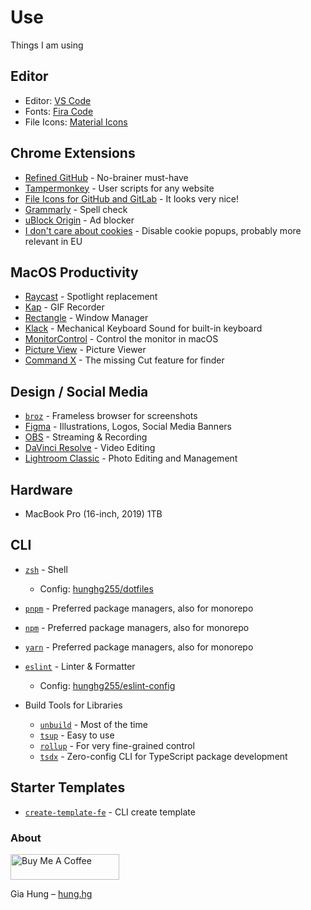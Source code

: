 # Use

Things I am using

## Editor

- Editor: [VS Code](https://code.visualstudio.com/)
- Fonts: [Fira Code](https://github.com/tonsky/FiraCode)
- File Icons: [Material Icons](https://marketplace.visualstudio.com/items?itemName=PKief.material-icon-theme)

## Chrome Extensions

- [Refined GitHub](https://chrome.google.com/webstore/detail/refined-github/hlepfoohegkhhmjieoechaddaejaokhf) - No-brainer must-have
- [Tampermonkey](https://chrome.google.com/webstore/detail/tampermonkey/dhdgffkkebhmkfjojejmpbldmpobfkfo) - User scripts for any website
- [File Icons for GitHub and GitLab](https://chrome.google.com/webstore/detail/file-icons-for-github-and/ficfmibkjjnpogdcfhfokmihanoldbfe) - It looks very nice!
- [Grammarly](https://chrome.google.com/webstore/detail/grammarly-grammar-checker/kbfnbcaeplbcioakkpcpgfkobkghlhen) - Spell check
- [uBlock Origin](https://chrome.google.com/webstore/detail/ublock-origin/cjpalhdlnbpafiamejdnhcphjbkeiagm) - Ad blocker
- [I don't care about cookies](https://chrome.google.com/webstore/detail/i-dont-care-about-cookies/fihnjjcciajhdojfnbdddfaoknhalnja) - Disable cookie popups, probably more relevant in EU

## MacOS Productivity

- [Raycast](https://raycast.com/) - Spotlight replacement
- [Kap](https://getkap.co/) - GIF Recorder
- [Rectangle](https://rectangleapp.com/) - Window Manager
- [Klack](https://tryklack.com/) - Mechanical Keyboard Sound for built-in keyboard
- [MonitorControl](https://github.com/MonitorControl/MonitorControl) - Control the monitor in macOS
- [Picture View](https://wl879.github.io/apps/picview/) - Picture Viewer
- [Command X](https://apps.apple.com/us/app/command-x/id6448461551?mt=12) - The missing Cut feature for finder

## Design / Social Media

- [`broz`](https://github.com/antfu/broz) - Frameless browser for screenshots
- [Figma](https://www.figma.com/) - Illustrations, Logos, Social Media Banners
- [OBS](https://obsproject.com/) - Streaming & Recording
- [DaVinci Resolve](https://www.blackmagicdesign.com/products/davinciresolve) - Video Editing
- [Lightroom Classic](https://www.adobe.com/products/photoshop-lightroom-classic.html) - Photo Editing and Management

 ## Hardware

- MacBook Pro (16-inch, 2019) 1TB

## CLI

- [`zsh`](https://zsh.org/) - Shell
  - Config: [hunghg255/dotfiles](https://github.com/hunghg255/dotfiles)
- [`pnpm`](https://pnpm.io/) - Preferred package managers, also for monorepo
- [`npm`](https://docs.npmjs.com/) - Preferred package managers, also for monorepo
- [`yarn`](https://yarnpkg.com/) - Preferred package managers, also for monorepo

- [`eslint`](https://eslint.org/) - Linter & Formatter
  - Config: [hunghg255/eslint-config](https://github.com/hunghg255/eslint-config)
- Build Tools for Libraries
  - [`unbuild`](https://github.com/unjs/unbuild) - Most of the time
  - [`tsup`](https://github.com/egoist/tsup) - Easy to use
  - [`rollup`](https://rollupjs.org/) - For very fine-grained control
  - [`tsdx`](https://tsdx.io/) - Zero-config CLI for TypeScript package development

## Starter Templates

- [`create-template-fe`](https://github.com/hunghg255/create-template-fe) - CLI create template


### About

<a href="https://www.buymeacoffee.com/hunghg255" target="_blank"><img src="https://cdn.buymeacoffee.com/buttons/default-orange.png" alt="Buy Me A Coffee" height="41" width="174"></a>

Gia Hung – [hung.hg](https://hung.thedev.id)

